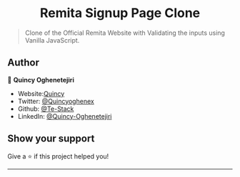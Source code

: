 <h1 align="center">Remita Signup Page Clone </h1>


> Clone of the Official Remita Website with Validating the inputs using Vanilla JavaScript.

## Author

👤 **Quincy Oghenetejiri**

- Website:[Quincy](https://quincyoghenetejiri.me)
- Twitter: [@Quincyoghenex](https://twitter.com/Quincyoghenex)
- Github: [@Te-Stack](https://github.com/Te-Stack)
- LinkedIn: [@Quincy-Oghenetejiri](https://linkedin.com/in/quincy-oghenetejiri)

## Show your support

Give a ⭐️ if this project helped you!

---
